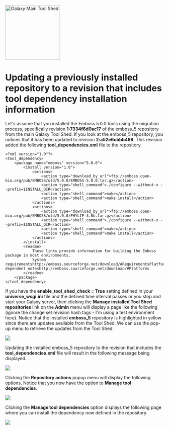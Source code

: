 <div class='center'> <a href='http://toolshed.g2.bx.psu.edu'><img src="/src/Images/Logos/ToolShed.jpg" alt="Galaxy Main Tool Shed" height="174" /></a> </div>

# Updating a previously installed repository to a revision that includes tool dependency installation information

Let's assume that you installed the Emboss 5.0.0 tools using the migration process, specifically revision **1:7334f6d0ac17** of the emboss_5 repository from the main Galaxy Tool Shed.  If you look at the emboss_5 repository, you notices that it has been updated to revision **2:a52e6cbbb469**.  This revision added the following **tool_dependencies.xml** file to the repository.

```
<?xml version="1.0"?>
<tool_dependency>
    <package name="emboss" version="5.0.0">
        <install version="1.0">
            <actions>
                <action type="download_by_url">ftp://emboss.open-bio.org/pub/EMBOSS/old/5.0.0/EMBOSS-5.0.0.tar.gz</action>
                <action type="shell_command">./configure --without-x --prefix=$INSTALL_DIR</action>
                <action type="shell_command">make</action>
                <action type="shell_command">make install</action>
            </actions>
            <actions>
                <action type="download_by_url">ftp://emboss.open-bio.org/pub/EMBOSS/old/5.0.0/PHYLIP-3.6b.tar.gz</action>
                <action type="shell_command">./configure --without-x --prefix=$INSTALL_DIR</action>
                <action type="shell_command">make</action>
                <action type="shell_command">make install</action>
            </actions>
        </install>
        <readme>
            These links provide information for building the Emboss package in most environments.
            System requirementshttp://emboss.sourceforge.net/download/#RequirementsPlatform-dependent noteshttp://emboss.sourceforge.net/download/#Platforms
        </readme>
    </package>
</tool_dependency>
```


If you have the **enable_tool_shed_check = True** setting defined in your **universe_wsgi.ini** file and the defined time interval passes or you stop and start your Galaxy server, then clicking the **Manage installed Tool Shed repositories** link on the **Admin** menu will display a page like the following (ignore the change set revision hash tags - I'm using a test environment here).  Notice that the installed **emboss_5** repository is highlighted in yellow since there are updates available from the Tool Shed.  We can use the pop-up menu to retrieve the updates from the Tool Shed.

![](/src/UpdatingToRevisionWithNewToolDependencies/emboss_5_updates.png)

Updating the installed emboss_5 repository to the revision that includes the **tool_dependencies.xml** file will result in the following message being displayed.

![](/src/UpdatingToRevisionWithNewToolDependencies/emboss_5_updated.png)

Clicking the **Repository actions** popup menu will display the following options.  Notice that you now have the option to **Manage tool dependencies**.

![](/src/UpdatingToRevisionWithNewToolDependencies/manage_emboss_dependencies.png)

Clicking the **Manage tool dependencies** option displays the following page where you can install the dependency now defined in the repository.

![](/src/UpdatingToRevisionWithNewToolDependencies/emboss_dependencies.png)
